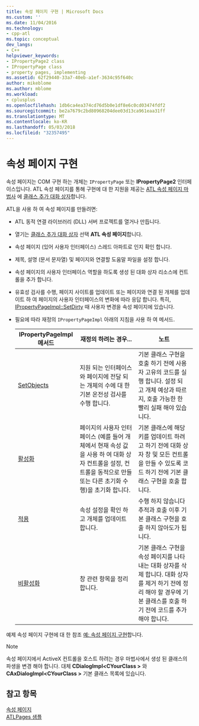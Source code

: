 ```yaml
---
title: 속성 페이지 구현 | Microsoft Docs
ms.custom: ''
ms.date: 11/04/2016
ms.technology:
- cpp-atl
ms.topic: conceptual
dev_langs:
- C++
helpviewer_keywords:
- IPropertyPage2 class
- IPropertyPage class
- property pages, implementing
ms.assetid: 62f29440-33a7-40eb-a1ef-3634c95f640c
author: mikeblome
ms.author: mblome
ms.workload:
- cplusplus
ms.openlocfilehash: 1db6ca4ea374cd76d5b0e1df8e6c0cd03474fdf2
ms.sourcegitcommit: be2a7679c2bd80968204dee03d13ca961eaa31ff
ms.translationtype: MT
ms.contentlocale: ko-KR
ms.lasthandoff: 05/03/2018
ms.locfileid: "32357495"
---
```

# <a name="implementing-property-pages"></a>속성 페이지 구현
속성 페이지는 COM 구현 하는 개체는 `IPropertyPage` 또는 **IPropertyPage2** 인터페이스입니다. ATL 속성 페이지를 통해 구현에 대 한 지원을 제공는 [ATL 속성 페이지 마법사](../atl/reference/atl-property-page-wizard.md) 에 [클래스 추가 대화 상자](../ide/add-class-dialog-box.md)합니다.  
  
 ATL을 사용 하 여 속성 페이지를 만들려면:  
  
-   ATL 동적 연결 라이브러리 (DLL) 서버 프로젝트를 열거나 만듭니다.  
  
-   열기는 [클래스 추가 대화 상자](../ide/add-class-dialog-box.md) 선택 **ATL 속성 페이지**합니다.  
  
-   속성 페이지 (있어 사용자 인터페이스) 스레드 아파트로 인지 확인 합니다.  
  
-   제목, 설명 (문서 문자열) 및 페이지와 연결할 도움말 파일을 설정 합니다.  
  
-   속성 페이지의 사용자 인터페이스 역할을 하도록 생성 된 대화 상자 리소스에 컨트롤을 추가 합니다.  
  
-   유효성 검사를 수행, 페이지 사이트를 업데이트 또는 페이지와 연결 된 개체를 업데이트 하 여 페이지의 사용자 인터페이스의 변화에 따라 응답 합니다. 특히, [IPropertyPageImpl::SetDirty](../atl/reference/ipropertypageimpl-class.md#setdirty) 때 사용자 변경을 속성 페이지에 있습니다.  
  
-   필요에 따라 재정의 `IPropertyPageImpl` 아래의 지침을 사용 하 여 메서드.  
  
    |IPropertyPageImpl 메서드|재정의 하려는 경우...|노트|  
    |------------------------------|----------------------------------|-----------|  
    |[SetObjects](../atl/reference/ipropertypageimpl-class.md#setobjects)|지원 되는 인터페이스와 페이지에 전달 되는 개체의 수에 대 한 기본 온전성 검사를 수행 합니다.|기본 클래스 구현을 호출 하기 전에 사용자 고유의 코드를 실행 합니다. 설정 되 고 개체 예상과 따르지, 호출 가능한 한 빨리 실패 해야 있습니다.|  
    |[활성화](../atl/reference/ipropertypageimpl-class.md#activate)|페이지의 사용자 인터페이스 (예를 들어 개체에서 현재 속성 값을 사용 하 여 대화 상자 컨트롤을 설정, 컨트롤을 동적으로 만들 또는 다른 초기화 수행)을 초기화 합니다.|기본 클래스에 해당 키를 업데이트 하려고 하기 전에 대화 상자 창 및 모든 컨트롤을 만들 수 있도록 코드 하기 전에 기본 클래스 구현을 호출 합니다.|  
    |[적용](../atl/reference/ipropertypageimpl-class.md#apply)|속성 설정을 확인 하 고 개체를 업데이트 합니다.|수행 하지 않습니다 추적과 호출 이후 기본 클래스 구현을 호출 하지 않아도가 됩니다.|  
    |[비활성화](../atl/reference/ipropertypageimpl-class.md#deactivate)|창 관련 항목을 정리 합니다.|기본 클래스 구현을 속성 페이지를 나타내는 대화 상자를 삭제 합니다. 대화 상자를 제거 하기 전에 정리 해야 할 경우에 기본 클래스를 호출 하기 전에 코드를 추가 해야 합니다.|  
  
 예제 속성 페이지 구현에 대 한 참조 [예: 속성 페이지 구현](../atl/example-implementing-a-property-page.md)합니다.  
  
> [!NOTE]
>  속성 페이지에서 ActiveX 컨트롤을 호스트 하려는 경우 마법사에서 생성 된 클래스의 파생을 변경 해야 합니다. 대체 **CDialogImpl\<CYourClass >** 와 **CAxDialogImpl\<CYourClass >** 기본 클래스 목록에 있습니다.  
  
## <a name="see-also"></a>참고 항목  
 [속성 페이지](../atl/atl-com-property-pages.md)   
 [ATLPages 샘플](../visual-cpp-samples.md)

